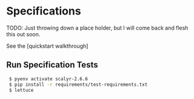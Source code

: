 # Specifications

TODO: Just throwing down a place holder, but I will come back and flesh this out soon.

See the [quickstart walkthrough]

## Run Specification Tests

```bash
 $ pyenv activate scalyr-2.6.6
 $ pip install -r requirements/test-requirements.txt
 $ lettuce
```

[lettuce]: http://lettuce.it/
